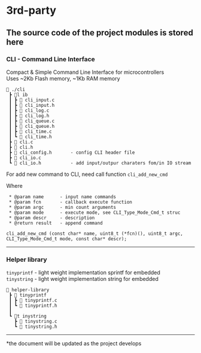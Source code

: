 # 3rd-party
The source code of the project modules is stored here
------

### CLI - Command Line Interface
Compact & Simple Command Line Interface for microcontrollers <br>
Uses ~2Kb Flash memory, ~1Kb RAM memory

```
📂 ./cli
 ┣ 📂l ib
 ┃ ┣ 📄 cli_input.c
 ┃ ┣ 📄 cli_input.h
 ┃ ┣ 📄 cli_log.c
 ┃ ┣ 📄 cli_log.h
 ┃ ┣ 📄 cli_queue.c
 ┃ ┣ 📄 cli_queue.h
 ┃ ┣ 📄 cli_time.c
 ┃ ┗ 📄 cli_time.h
 ┣ 📄 cli.c
 ┣ 📄 cli.h
 ┣ 📄 cli_config.h       - config CLI header file
 ┣ 📄 cli_io.c
 ┗ 📄 cli_io.h           - add input/outpur charaters fom/in IO stream
```

For add new command to CLI, need call function `cli_add_new_cmd` <br>

Where 
```
 * @param name      - input name commands
 * @param fcn       - callback execute function
 * @param argc      - min count arguments
 * @param mode      - execute mode, see CLI_Type_Mode_Cmd_t struc 
 * @param descr     - description
 * @return result   - append command

cli_add_new_cmd (const char* name, uint8_t (*fcn)(), uint8_t argc, CLI_Type_Mode_Cmd_t mode, const char* descr);
```
------

### Helper library
`tinyprintf` -  light weight implementation sprintf for embedded <br>
`tinystring` -  light weight implementation string for embedded 

```
📂 helper-library
 ┣ 📂 tinyprintf
 ┃ ┣ 📄 tinyprintf.c
 ┃ ┗ 📄 tinyprintf.h
 ┃
 ┗ 📂t inystring
   ┣ 📄 tinystring.c
   ┗ 📄 tinystring.h
```
------

*the document will be updated as the project develops

